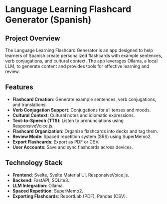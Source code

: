 # Language Learning Flashcard Generator (Spanish)

## Project Overview
The Language Learning Flashcard Generator is an app designed to help learners of Spanish create personalized flashcards with example sentences, verb conjugations, and cultural context. The app leverages Ollama, a local LLM, to generate content and provides tools for effective learning and review.

## Features
- **Flashcard Creation**: Generate example sentences, verb conjugations, and translations.
- **Verb Conjugation Support**: Conjugations for all tenses and moods.
- **Cultural Context**: Cultural notes and idiomatic expressions.
- **Text-to-Speech (TTS)**: Listen to pronunciations using ResponsiveVoice.js.
- **Flashcard Organization**: Organize flashcards into decks and tag them.
- **Review Mode**: Spaced repetition system (SRS) using SuperMemo2.
- **Export Flashcards**: Export as PDF or CSV.
- **User Accounts**: Save and sync flashcards across devices.

## Technology Stack
- **Frontend**: Svelte, Svelte Material UI, ResponsiveVoice.js.
- **Backend**: FastAPI, SQLite3.
- **LLM Integration**: Ollama.
- **Spaced Repetition**: SuperMemo2.
- **Exporting Flashcards**: ReportLab (PDF), Pandas (CSV).